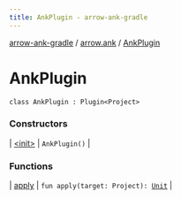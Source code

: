 ```yaml
---
title: AnkPlugin - arrow-ank-gradle
---
```


[arrow-ank-gradle](../../index.html) / [arrow.ank](../index.html) / [AnkPlugin](./index.html)

# AnkPlugin

`class AnkPlugin : Plugin<Project>`

### Constructors

| [&lt;init&gt;](-init-.html) | `AnkPlugin()` |

### Functions

| [apply](apply.html) | `fun apply(target: Project): `[`Unit`](https://kotlinlang.org/api/latest/jvm/stdlib/kotlin/-unit/index.html) |


